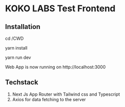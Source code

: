 # KOKO LABS Test Frontend


## Installation

cd /CWD

yarn install

yarn run dev

Web App is now running on http://localhost:3000


## Techstack

1. Next Js App Router with Tailwind css and Typescript
2. Axios for data fetching to the server
